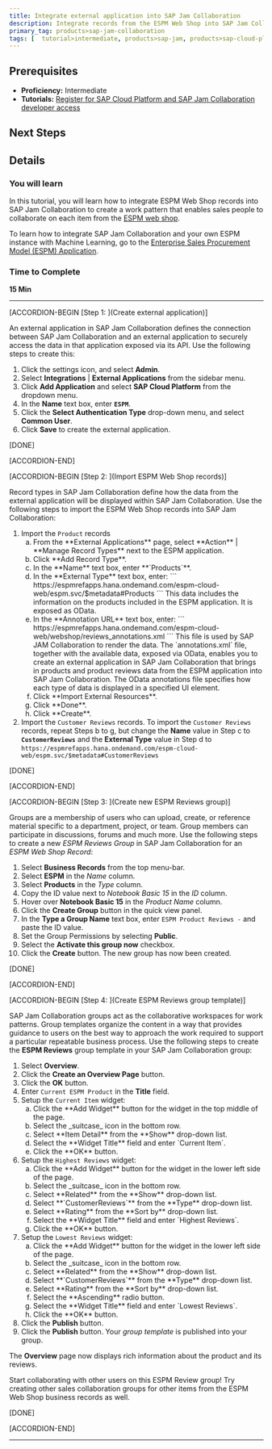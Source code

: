 ```yaml
---
title: Integrate external application into SAP Jam Collaboration
description: Integrate records from the ESPM Web Shop into SAP Jam Collaboration.
primary_tag: products>sap-jam-collaboration
tags: [  tutorial>intermediate, products>sap-jam, products>sap-cloud-platform, topic>cloud ]
---
```


## Prerequisites
 - **Proficiency:** Intermediate
 - **Tutorials:** [Register for SAP Cloud Platform and SAP Jam Collaboration developer access](https://developers.sap.com/tutorials/jam-cloud-setup.html)

## Next Steps

## Details
### You will learn
In this tutorial, you will learn how to integrate ESPM Web Shop records into SAP Jam Collaboration to create a work pattern that enables sales people to collaborate on each item from the [ESPM web shop](https://espmrefapps.hana.ondemand.com/espm-cloud-web/webshop/).

To learn how to integrate SAP Jam Collaboration and your own ESPM instance with Machine Learning, go to the [Enterprise Sales Procurement Model (ESPM) Application](https://github.com/SAP/cloud-espm-v2/blob/ML/README.md).

### Time to Complete
**15 Min**

---

[ACCORDION-BEGIN [Step 1: ](Create external application)]

An external application in SAP Jam Collaboration defines the connection between SAP Jam Collaboration and an external application to securely access the data in that application exposed via its API. Use the following steps to create this:

1.  Click the settings icon, and select **Admin**.
2.  Select **Integrations** | **External Applications** from the sidebar menu.
3.  Click **Add Application** and select **SAP Cloud Platform** from the dropdown menu.
4.  In the **Name** text box, enter **`ESPM`**.
5.  Click the **Select Authentication Type** drop-down menu, and select **Common User**.
6.  Click **Save** to create the external application.

[DONE]

[ACCORDION-END]


[ACCORDION-BEGIN [Step 2: ](Import ESPM Web Shop records)]

Record types in SAP Jam Collaboration define how the data from the external application will be displayed within SAP Jam Collaboration. Use the following steps to import the ESPM Web Shop records into SAP Jam Collaboration:

1. Import the `Product` records
    <ol type="a"><li>From the **External Applications** page, select **Action** | **Manage Record Types** next to the ESPM application.
    </li><li>Click **Add Record Type**.
    </li><li>In the **Name** text box, enter **`Products`**.
    </li><li>In the **External Type** text box, enter:
    ```
    https://espmrefapps.hana.ondemand.com/espm-cloud-web/espm.svc/$metadata#Products
    ```
    This data includes the information on the products included in the ESPM application. It is exposed as OData.
    </li><li>In the **Annotation URL** text box, enter:
    ```
    https://espmrefapps.hana.ondemand.com/espm-cloud-web/webshop/reviews_annotations.xml
    ```
    This file is used by SAP JAM Collaboration to render the data. The `annotations.xml` file, together with the available data, exposed via OData, enables you to create an external application in SAP Jam Collaboration that brings in products and product reviews data from the ESPM application into SAP Jam Collaboration. The OData annotations file specifies how each type of data is displayed in a specified UI element.
    </li><li>Click **Import External Resources**.
    </li><li>Click **Done**.
    </li><li>Click **Create**.</li>
    </ol>      
2. Import the `Customer Reviews` records.
  To import the `Customer Reviews` records, repeat Steps b to g, but change the **Name** value in Step c to **`CustomerReviews`** and the **External Type** value in Step d to
`https://espmrefapps.hana.ondemand.com/espm-cloud-web/espm.svc/$metadata#CustomerReviews`

[DONE]

[ACCORDION-END]


[ACCORDION-BEGIN [Step 3: ](Create new ESPM Reviews group)]

Groups are a membership of users who can upload, create, or reference material specific to a department, project, or team. Group members can participate in discussions, forums and much more. Use the following steps to create a new _ESPM Reviews Group_ in SAP Jam Collaboration for an _ESPM Web Shop Record_:

1.  Select **Business Records** from the top menu-bar.
2.  Select **ESPM** in the _Name_ column.
3.  Select **Products** in the _Type_ column.
4.  Copy the ID value next to _Notebook Basic 15_ in the _ID_ column.
5.  Hover over **Notebook Basic 15** in the _Product Name_ column.
6.  Click the **Create Group** button in the quick view panel.
7.  In the **Type a Group Name** text box, enter `ESPM Product Reviews -` and paste the ID value.
8.  Set the Group Permissions by selecting **Public**.
9.  Select the **Activate this group now** checkbox.
10. Click the **Create** button. The new group has now been created.

[DONE]

[ACCORDION-END]


[ACCORDION-BEGIN [Step 4: ](Create ESPM Reviews group template)]

SAP Jam Collaboration groups act as the collaborative workspaces for work patterns. Group templates organize the content in a way that provides guidance to users on the best way to approach the work required to support a particular repeatable business process. Use the following steps to create the **ESPM Reviews** group template in your SAP Jam Collaboration group:

1. Select **Overview**.
2. Click the **Create an Overview Page** button.
3. Click the **OK** button.
4. Enter `Current ESPM Product` in the **Title** field.
5. Setup the `Current Item` widget:
    <ol type="a"><li>Click the **Add Widget** button for the widget in the top middle of the page.
    </li><li>Select the _suitcase_ icon in the bottom row.
    </li><li>Select **Item Detail** from the **Show** drop-down list.
    </li><li>Select the **Widget Title** field and enter `Current Item`.
    </li><li>Click the **OK** button.</li></ol>
6. Setup the `Highest Reviews` widget:
    <ol type="a"><li>Click the **Add Widget** button for the widget in the lower left side of the page.
    </li><li>Select the _suitcase_ icon in the bottom row.
    </li><li>Select **Related** from the **Show** drop-down list.
    </li><li>Select **`CustomerReviews`** from the **Type** drop-down list.
    </li><li>Select **Rating** from the **Sort by** drop-down list.
    </li><li>Select the **Widget Title** field and enter `Highest Reviews`.
    </li><li>Click the **OK** button.</li></ol>
7. Setup the `Lowest Reviews` widget:
    <ol type="a"><li>Click the **Add Widget** button for the widget in the lower left side of the page.
    </li><li>Select the _suitcase_ icon in the bottom row.
    </li><li>Select **Related** from the **Show** drop-down list.
    </li><li>Select **`CustomerReviews`** from the **Type** drop-down list.
    </li><li>Select **Rating** from the **Sort by** drop-down list.
    </li><li>Select the **Ascending** radio button.
    </li><li>Select the **Widget Title** field and enter `Lowest Reviews`.
    </li><li>Click the **OK** button.</li></ol>
8.  Click the **Publish** button.
9.  Click the **Publish** button. Your _group template_ is published into your group.

The **Overview** page now displays rich information about the product and its reviews.

Start collaborating with other users on this ESPM Review group\! Try creating other sales collaboration groups for other items from the ESPM Web Shop business records as well.

[DONE]

[ACCORDION-END]

---
